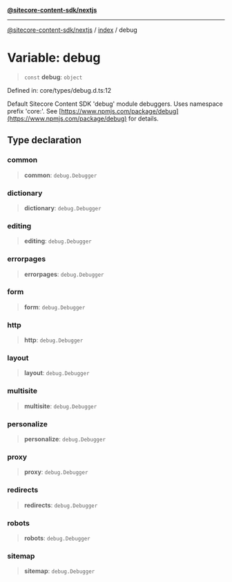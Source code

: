 [**@sitecore-content-sdk/nextjs**](../../README.md)

***

[@sitecore-content-sdk/nextjs](../../README.md) / [index](../README.md) / debug

# Variable: debug

> `const` **debug**: `object`

Defined in: core/types/debug.d.ts:12

Default Sitecore Content SDK 'debug' module debuggers. Uses namespace prefix 'core:'.
See [https://www.npmjs.com/package/debug](https://www.npmjs.com/package/debug) for details.

## Type declaration

### common

> **common**: `debug.Debugger`

### dictionary

> **dictionary**: `debug.Debugger`

### editing

> **editing**: `debug.Debugger`

### errorpages

> **errorpages**: `debug.Debugger`

### form

> **form**: `debug.Debugger`

### http

> **http**: `debug.Debugger`

### layout

> **layout**: `debug.Debugger`

### multisite

> **multisite**: `debug.Debugger`

### personalize

> **personalize**: `debug.Debugger`

### proxy

> **proxy**: `debug.Debugger`

### redirects

> **redirects**: `debug.Debugger`

### robots

> **robots**: `debug.Debugger`

### sitemap

> **sitemap**: `debug.Debugger`
